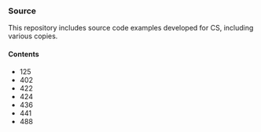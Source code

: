 ### Source

This repository includes source code examples developed for CS, including various copies.

#### Contents
* 125
* 402
* 422
* 424
* 436
* 441
* 488
